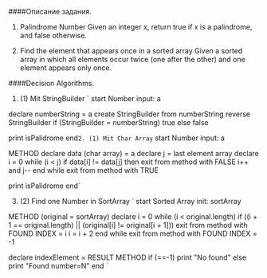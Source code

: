 ####Описание задания.
1. Palindrome Number
   Given an integer x, return true if x is a palindrome, and false otherwise.

2. Find the element that appears once in a sorted array
   Given a sorted array in which all elements occur twice (one after the other) and one element appears only once.

####Decision Algorithms.
1. (1) Mit StringBuilder
`
start
Number input: a

declare numberString = a
create StringBuilder from numberString
reverse StringBuilder
if (StringBuilder = numberString) true
else false

print isPalidrome
end`
2. (1) Mit Char Array
`
start
Number input: a

METHOD
declare data (char array) = a
declare j = last element array
declare i = 0
while (i < j)
if data[i] != data[j] then exit from method with FALSE
i++ and j--
end while exit from method with TRUE

print isPalidrome
end`

3. (2) Find one Number in SortArray
`
start
Sorted Array init: sortArray

METHOD (original = sortArray)
declare i = 0
while (i < original.length)
if ((i + 1 == original.length) || (original[i] != original[i + 1])) exit from method with FOUND INDEX = i
i = i + 2
end while exit from method with FOUND INDEX = -1

declare indexElement = RESULT METHOD
if (==-1) print "No found"
else print "Found number=N"
end
`
